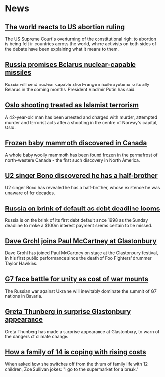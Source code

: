 # News
## [The world reacts to US abortion ruling](https://www.bbc.com/news/world-us-canada-61788929)
The US Supreme Court's overturning of the constitutional right to abortion is being felt in countries across the world, where activists on both sides of the debate have been explaining what it means to them.
## [Russia promises Belarus nuclear-capable missiles](https://www.bbc.com/news/world-europe-61938111)
Russia will send nuclear capable short-range missile systems to its ally Belarus in the coming months, President Vladimir Putin has said.
## [Oslo shooting treated as Islamist terrorism](https://www.bbc.com/news/world-europe-61933817)
A 42-year-old man has been arrested and charged with murder, attempted murder and terrorist acts after a shooting in the centre of Norway's capital, Oslo.
## [Frozen baby mammoth discovered in Canada](https://www.bbc.com/news/world-us-canada-61936818)
A whole baby woolly mammoth has been found frozen in the permafrost of north-western Canada - the first such discovery in North America.
## [U2 singer Bono discovered he has a half-brother](https://www.bbc.com/news/entertainment-arts-61929263)
U2 singer Bono has revealed he has a half-brother, whose existence he was unaware of for decades.
## [Russia on brink of default as debt deadline looms](https://www.bbc.com/news/business-61929926)
Russia is on the brink of its first debt default since 1998 as the Sunday deadline to make a $100m interest payment seems certain to be missed.
## [Dave Grohl joins Paul McCartney at Glastonbury](https://www.bbc.com/news/entertainment-arts-61939871)
Dave Grohl has joined Paul McCartney on stage at the Glastonbury festival, in his first public performance since the death of Foo Fighters' drummer Taylor Hawkins.
## [G7 face battle for unity as cost of war mounts](https://www.bbc.com/news/world-europe-61940007)
The Russian war against Ukraine will inevitably dominate the summit of G7 nations in Bavaria. 
## [Greta Thunberg in surprise Glastonbury appearance](https://www.bbc.com/news/entertainment-arts-61938933)
Greta Thunberg has made a surprise appearance at Glastonbury, to warn of the dangers of climate change. 
## [How a family of 14 is coping with rising costs](https://www.bbc.com/news/uk-scotland-north-east-orkney-shetland-61831545)
When asked how she switches off from the thrum of family life with 12 children, Zoe Sullivan jokes: "I go to the supermarket for a break."
